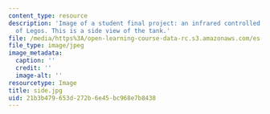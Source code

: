 ```yaml
---
content_type: resource
description: 'Image of a student final project: an infrared controlled tank made out
  of Legos. This is a side view of the tank.'
file: /media/https%3A/open-learning-course-data-rc.s3.amazonaws.com/es-293-lego-robotics-spring-2007/21b3b479653d272b6e45bc968e7b8438_side.jpg
file_type: image/jpeg
image_metadata:
  caption: ''
  credit: ''
  image-alt: ''
resourcetype: Image
title: side.jpg
uid: 21b3b479-653d-272b-6e45-bc968e7b8438
---
```

